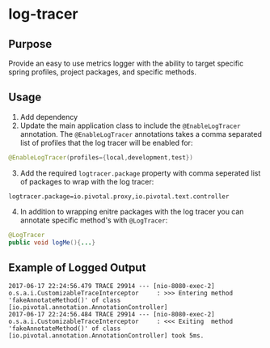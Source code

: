 # log-tracer
## Purpose
Provide an easy to use metrics logger with the ability to target specific spring profiles, project packages, and specific methods.

## Usage
1. Add dependency
2. Update the main application class to include the `@EnableLogTracer` annotation. The `@EnableLogTracer` annotations takes a comma separated list of profiles that the log tracer will be enabled for:
```java
@EnableLogTracer(profiles={local,development,test})
```
3. Add the required `logtracer.package` property with comma seperated list of packages to wrap with the log tracer:
```
logtracer.package=io.pivotal.proxy,io.pivotal.text.controller
```
4. In addition to wrapping enitre packages with the log tracer you can annotate specific method's with `@LogTracer`:
```java
@LogTracer
public void logMe(){...}
```

## Example of Logged Output
```
2017-06-17 22:24:56.479 TRACE 29914 --- [nio-8080-exec-2] o.s.a.i.CustomizableTraceInterceptor     : >>> Entering method 'fakeAnnotateMethod()' of class [io.pivotal.annotation.AnnotationController]
2017-06-17 22:24:56.484 TRACE 29914 --- [nio-8080-exec-2] o.s.a.i.CustomizableTraceInterceptor     : <<< Exiting  method 'fakeAnnotateMethod()' of class [io.pivotal.annotation.AnnotationController] took 5ms.
```


